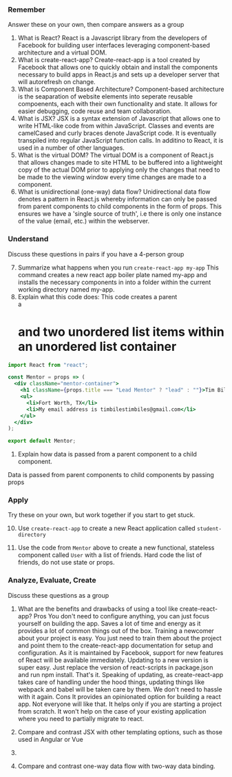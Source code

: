 ### Remember

Answer these on your own, then compare answers as a group

1.  What is React?
React is a Javascript library from the developers of Facebook for building user interfaces leveraging  component-based architecture and a virtual DOM. 
1.  What is create-react-app?
Create-react-app is a tool created by Facebook that allows one to quickly obtain and install the components necessary to build apps in React.js and sets up a developer server that will autorefresh on change. 
3.  What is Component Based Architecture?
Component-based architecture is the seaparation of website elements into seperate reusable compoenents, each with their own functionality and state. It allows for easier debugging, code reuse and team collaboration.
4.  What is JSX?
JSX is a syntax extension of Javascript that allows one to write HTML-like code from within JavaScript. Classes and events are camelCased and curly braces denote JavaScript code.  It is eventually transpiled into regular JavaScript function calls. In additino to React, it is used in a number of other languages.   
1.  What is the virtual DOM?
The virtual DOM is a component of React.js that allows changes made to site HTML to be buffered into a lightweight copy of the actual DOM prior to applying only the changes that need to be made to the viewing window every time changes are made to a component. 
1.  What is unidirectional (one-way) data flow?
Unidirectional data flow denotes a pattern in React.js whereby information can only be passed from parent components to child components in the form of props. This ensures we have a 'single source of truth', i.e there is only one instance of the value (email, etc.) within the webserver.   
### Understand

Discuss these questions in pairs if you have a 4-person group

7.  Summarize what happens when you run `create-react-app my-app`
This command creates a new react app boiler plate named my-app and installs the necessary components in into a folder within the current working directory named my-app.
1.  Explain what this code does:
This code creates a parent <div> a <h1> and two unordered list items within an unordered list container

```jsx
import React from "react";

const Mentor = props => (
  <div className="mentor-container">
    <h1 className={props.title === "Lead Mentor" ? "lead" : ""}>Tim Biles</h1>
    <ul>
      <li>Fort Worth, TX</li>
      <li>My email address is timbilestimbiles@gmail.com</li>
    </ul>
  </div>
);

export default Mentor;
```

1.  Explain how data is passed from a parent component to a child component.

Data is passed from parent components to child components by passing props
### Apply

Try these on your own, but work together if you start to get stuck.

10.  Use `create-react-app` to create a new React application called `student-directory`



11.  Use the code from `Mentor` above to create a new functional, stateless component called `User` with a list of friends. Hard code the list of friends, do not use state or props.

### Analyze, Evaluate, Create

Discuss these questions as a group

1.  What are the benefits and drawbacks of using a tool like create-react-app?
Pros
You don't need to configure anything, you can just focus yourself on building the app.
Saves a lot of time and energy as it provides a lot of common things out of the box.
Training a newcomer about your project is easy. You just need to train them about the project and point them to the create-react-app documentation for setup and configuration.
As it is maintained by Facebook, support for new features of React will be available immediately.
Updating to a new version is super easy. Just replace the version of react-scripts in package.json and run npm install. That's it.
Speaking of updating, as create-react-app takes care of handling under the hood things, updating things like webpack and babel will be taken care by them. We don't need to hassle with it again.
Cons
It provides an opinionated option for building a react app. Not everyone will like that.
It helps only if you are starting a project from scratch. It won't help on the case of your existing application where you need to partially migrate to react.

2.  Compare and contrast JSX with other templating options, such as those used in Angular or Vue
3.  

4.  Compare and contrast one-way data flow with two-way data binding.
